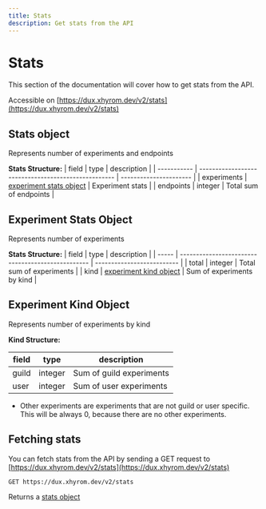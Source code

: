 ```yaml
---
title: Stats
description: Get stats from the API
---
```


# Stats

This section of the documentation will cover how to get stats from the API.

Accessible on [https://dux.xhyrom.dev/v2/stats](https://dux.xhyrom.dev/v2/stats)

## Stats object

Represents number of experiments and endpoints

**Stats Structure:**
| field       | type                                                | description            |
| ----------- | --------------------------------------------------- | ---------------------- |
| experiments | [experiment stats object](#experiment-stats-object) | Experiment stats       |
| endpoints   | integer                                             | Total sum of endpoints |

## Experiment Stats Object

Represents number of experiments

**Stats Structure:**
| field | type                                              | description                |
| ----- | ------------------------------------------------- | -------------------------- |
| total | integer                                           | Total sum of experiments   |
| kind  | [experiment kind object](#experiment-kind-object) | Sum of experiments by kind |

## Experiment Kind Object

Represents number of experiments by kind

**Kind Structure:**

| field | type    | description              |
| ----- | ------- | ------------------------ |
| guild | integer | Sum of guild experiments |
| user  | integer | Sum of user experiments  |

* Other experiments are experiments that are not guild or user specific. This will be always 0, because there are no other experiments.

## Fetching stats

You can fetch stats from the API by sending a GET request to [https://dux.xhyrom.dev/v2/stats](https://dux.xhyrom.dev/v2/stats)

```
GET https://dux.xhyrom.dev/v2/stats
```

Returns a [stats object](#stats-object)
